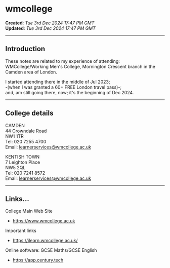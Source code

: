 # wmcollege

**Created**: *Tue 3rd Dec 2024 17:47 PM GMT*  
**Updated**: *Tue 3rd Dec 2024 17:47 PM GMT*  

-----

## Introduction

These notes are related to my experience of attending:  
WMCollege/Working Men's College, Mornington Crescent branch in the Camden area of London.
  
I started attending there in the middle of Jul 2023;    
-(when I was granted a 60+ FREE London travel pass)-;        
and, am still going there, now; it's the beginning of Dec 2024.  

-----

## College details

CAMDEN  
44 Crowndale Road  
NW1 1TR  
Tel: 020 7255 4700  
Email: learnerservices@wmcollege.ac.uk  

KENTISH TOWN  
7 Leighton Place  
NW5 2QL  
Tel: 020 7241 8572  
Email: learnerservices@wmcollege.ac.uk  

-----

## Links...

College Main Web Site  
- https://www.wmcollege.ac.uk

Important links  
- https://ilearn.wmcollege.ac.uk/  

Online software: GCSE Maths/GCSE English  
- https://app.century.tech  
